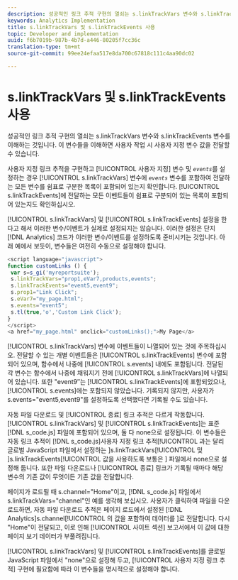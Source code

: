 ```yaml
---
description: 성공적인 링크 추적 구현의 열쇠는 s.linkTrackVars 변수와 s.linkTrackEvents 변수를 이해하는 것입니다. 이 변수들을 이해하면 사용자 작업 시 사용자 지정 변수 값을 전달할 수 있습니다.
keywords: Analytics Implementation
title: s.linkTrackVars 및 s.linkTrackEvents 사용
topic: Developer and implementation
uuid: f6b7019b-987b-4b7d-a446-80205f7cc36c
translation-type: tm+mt
source-git-commit: 99ee24efaa517e8da700c67818c111c4aa90dc02

---
```



# s.linkTrackVars 및 s.linkTrackEvents 사용

성공적인 링크 추적 구현의 열쇠는 s.linkTrackVars 변수와 s.linkTrackEvents 변수를 이해하는 것입니다. 이 변수들을 이해하면 사용자 작업 시 사용자 지정 변수 값을 전달할 수 있습니다.

사용자 지정 링크 추적을 구현하고 [!UICONTROL 사용자 지정] 변수 및  *`events`*&#x200B;를 설정하는 경우 [!UICONTROL s.linkTrackVars] 변수에 *`events`* 변수를 포함하여 전달하는 모든 변수를 쉼표로 구분한 목록이 포함되어 있는지 확인합니다. [!UICONTROL s.linkTrackEvents]에 전달하는 모든 이벤트들이 쉼표로 구분되어 있는 목록이 포함되어 있는지도 확인하십시오.

[!UICONTROL s.linkTrackVars] 및 [!UICONTROL s.linkTrackEvents] 설정을 한다고 해서 이러한 변수/이벤트가 실제로 설정되지는 않습니다. 이러한 설정은 단지 [!DNL Analytics] 코드가 이러한 변수/이벤트를 설정하도록 준비시키는 것입니다. 아래 예에서 보듯이, 변수들은 여전히 수동으로 설정해야 합니다.

```js
<script language="javascript"> 
function customLinks () { 
 var s=s_gi('myreportsuite'); 
 s.linkTrackVars="prop1,eVar7,products,events"; 
 s.linkTrackEvents="event5,event9"; 
 s.prop1="Link Click"; 
 s.eVar7="my_page.html"; 
 s.events="event5"; 
 s.tl(true,'o','Custom Link Click'); 
} 
</script> 
<a href="my_page.html" onclick="customLinks();">My Page</a> 
```

[!UICONTROL s.linkTrackVars] 변수에 이벤트들이 나열되어 있는 것에 주목하십시오. 전달할 수 있는 개별 이벤트들은 [!UICONTROL s.linkTrackEvents] 변수에 포함되어 있으며, 함수에서 나중에 [!UICONTROL s.events] 내에도 포함됩니다. 전달된 각 변수는 함수에서 나중에 채워지기 전에 [!UICONTROL s.linkTrackVars]에 나열되어 있습니다. 또한 "event9″는 [!UICONTROL s.linkTrackEvents]에 포함되었으나, [!UICONTROL s.events]에는 포함되지 않았습니다. 기록되지 않지만, 사용자가 s.events="event5,event9"를 설정하도록 선택했다면 기록될 수도 있습니다.

자동 파일 다운로드 및 [!UICONTROL 종료] 링크 추적은 다르게 작동합니다. [!UICONTROL s.linkTrackVars] 및 [!UICONTROL s.linkTrackEvents]는 표준 [!DNL s_code.js] 파일에 포함되어 있으며, 둘 다 none으로 설정됩니다. 이 변수들은 자동 링크 추적이 [!DNL s_code.js]사용자 지정 링크 추적[!UICONTROL 과는 달리 글로벌 JavaScript 파일에서 설정하는 ]s.linkTrackVars[!UICONTROL  및 ]s.linkTrackEvents[!UICONTROL  값을 사용하도록 보통은 ] 파일에서 none으로 설정해 둡니다. 또한 파일 다운로드나 [!UICONTROL 종료] 링크가 기록될 때마다 해당 변수의 기존 값이 무엇이든 기존 값을 전달합니다.

페이지가 로드될 때 s.channel="Home"이고, [!DNL s_code.js] 파일에서 s.linkTrackVars="channel"인 예를 생각해 보십시오. 사용자가 클릭하여 파일을 다운로드하면, 자동 파일 다운로드 추적은 페이지 로드에서 설정된 [!DNL Analytics]s.channel[!UICONTROL 의 값을 포함하여 데이터를 ]로 전달합니다. 다시 "Home"이 전달되고, 이로 인해 [!UICONTROL 사이트 섹션] 보고서에서 이 값에 대한 페이지 보기 데이터가 부풀려집니다.

[!UICONTROL s.linkTrackVars] 및 [!UICONTROL s.linkTrackEvents]를 글로벌 JavaScript 파일에서 "none"으로 설정해 두고, [!UICONTROL 사용자 지정 링크 추적] 구현에 필요함에 따라 이 변수들을 명시적으로 설정해야 합니다.
